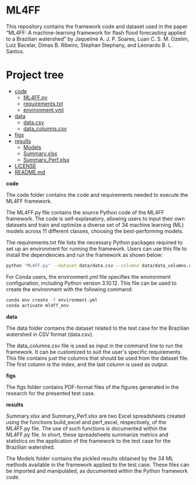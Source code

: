 # ML4FF

This repository contains the framework code and dataset used in the paper “ML4FF: A machine-learning framework for flash flood forecasting applied to a Brazilian watershed” by Jaqueline A. J. P. Soares, Luan C. S. M. Ozelim, Luiz Bacelar, Dimas B. Ribeiro, Stephan Stephany, and Leonardo B. L. Santos.

# Project tree

 * [code](/../../tree/main/code)
   * [ML4FF.py](/../../blob/main/code/ML4FF.py)
   * [requirements.txt](/../../blob/main/code/requirements.txt)
   * [environment.yml](/../../blob/main/code/environment.yml)
 * [data](/../../tree/main/data)
   * [data.csv](/../../blob/main/data/data.csv)
   * [data_columns.csv](/../../blob/main/data/data_columns.csv)
 * [figs](/../../tree/main/figs)
 * [results](/../../tree/main/results)
   * [Models](/../../tree/main/results/Models)
   * [Summary.xlsx](/../../blob/main/results/Summary.xlsx)
   * [Summary_Perf.xlsx](/../../blob/main/results/Summary_Perf.xlsx)
 * [LICENSE](/../../blob/main/LICENSE)
 * [README.md](/../../blob/main/README.md)

**code**

The code folder contains the code and requirements needed to execute the ML4FF framework. 

The ML4FF.py file contains the source Python code of the ML4FF framework. The code is self-explanatory, allowing users to input their own datasets and train and optimize a diverse set of 34 machine learning (ML) models across 11 different classes, choosing the best-performing models.

The requirements.txt file lists the necessary Python packages required to set up an environment for running the framework. Users can use this file to install the dependencies and run the framework as shown below:

```bash
python "ML4FF.py" --dataset data/data.csv --columns data/data_columns.csv --output "D:\\ML4FF" --save_models --inner_cv 10 --outer_cv 30 --holdout_slice 0.875 --seed_ml 10 --seed_dl 0
```

For Conda users, the environment.yml file specifies the environment configuration, including Python version 3.10.12. This file can be used to create the environment with the following command:

```bash
conda env create -f environment.yml
conda activate ml4ff_env
```

**data**

The data folder contains the dataset related to the test case for the Brazilian watershed in CSV format (data.csv).

The data_columns.csv file is used as input in the command line to run the framework. It can be customized to suit the user's specific requirements. This file contains just the columns that should be used from the dataset file. The first column is the index, and the last column is used as output.

**figs**

The figs folder contains PDF-format files of the figures generated in the research for the presented test case.

**results**

Summary.xlsx and Summary_Perf.xlsx are two Excel spreadsheets created using the functions build_excel and perf_excel, respectively, of the ML4FF.py file. The use of such functions is documented within the ML4FF.py file. In short, these spreadsheets summarize metrics and statistics on the application of the framework to the test case for the Brazilian watershed. 

The Models folder contains the pickled results obtained by the 34 ML methods available in the framework applied to the test case. These files can be imported and manipulated, as documented within the Python framework code.
